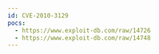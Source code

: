 ```yaml
---
id: CVE-2010-3129
pocs:
  - https://www.exploit-db.com/raw/14726
  - https://www.exploit-db.com/raw/14748
---
```

